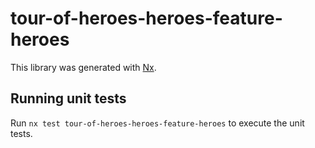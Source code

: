 # tour-of-heroes-heroes-feature-heroes

This library was generated with [Nx](https://nx.dev).

## Running unit tests

Run `nx test tour-of-heroes-heroes-feature-heroes` to execute the unit tests.
